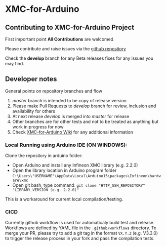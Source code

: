 # XMC-for-Arduino
## Contributing to XMC-for-Arduino Project
First important point **All Contributions** are welcomed.

Please contribute and raise issues via the [github repository](https://github.com/Infineon/XMC-for-Arduino/tree/develop) 

Check the **develop** branch for any Beta releases fixes for any issues you may find. 

## Developer notes

General points on repository branches and flow

1. _master_ branch is intended to be copy of release version
2. Please make Pull Requests to _develop_ branch for review, inclusion and availability for others
3. At next release _develop_ is merged into _master_ for release
4. Other branches are for other tests and not to be treated as anything but work in progress for now
5. Check [XMC-for-Arduino Wiki](https://github.com/Infineon/XMC-for-Arduino/wiki) for any additional information

### Local Running using Arduino IDE (**ON WINDOWS**):
Clone the repository in arduino folder:
- Open Arduino and install any Infineon XMC library (e.g. 2.2.0)
- Open the library location in Arduino program folder
`C:\Users\"USERNAME"\AppData\Local\Arduino15\packages\Infineon\hardware\xmc`
- Open git bash, type command:
`git clone "HTTP_SSH_REPOSITORY" "LIBRARY_VERSION (e.g. 2.2.0)"`

This is a workaround for current local compilation/testing.

### CICD

Currently github workflow is used for automaticaly build test and release. Workflows are defined by YAML file in the `.github/workflows` directory. 
To merge your PR, please try to add a git tag in the format `VX.Y.Z` (e.g. V3.3.0) to trigger the release process in your fork and pass the compilation tests.